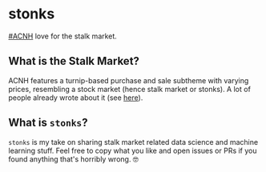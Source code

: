 # stonks
[#ACNH](https://en.wikipedia.org/wiki/Animal_Crossing:_New_Horizons) love for the stalk market.

## What is the Stalk Market?

ACNH features a turnip-based purchase and sale subtheme with varying prices, resembling a stock market (hence stalk market or stonks). A lot of people already wrote about it (see [here](https://www.wealthsimple.com/en-ca/magazine/animal-crossing)).

## What is `stonks`?

`stonks` is my take on sharing stalk market related data science and machine learning stuff. Feel free to copy what you like and open issues or PRs if you found anything that's horribly wrong. 🤓
